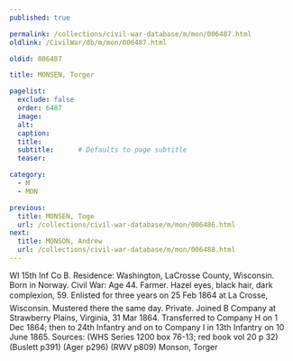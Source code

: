 ```yaml
---
published: true

permalink: /collections/civil-war-database/m/mon/006487.html
oldlink: /CivilWar/db/m/mon/006487.html

oldid: 006487

title: MONSEN, Torger

pagelist:
  exclude: false
  order: 6487
  image: 
  alt:
  caption:
  title:
  subtitle:      # Defaults to page subtitle
  teaser:

category: 
  - M 
  - MON

previous:
  title: MONSEN, Toge
  url: /collections/civil-war-database/m/mon/006486.html  
next:
  title: MONSON, Andrew
  url: /collections/civil-war-database/m/mon/006488.html   
---
```

WI 15th Inf Co B. Residence: Washington, LaCrosse County, Wisconsin. Born in Norway. Civil War: Age 44. Farmer. Hazel eyes, black hair, dark complexion, 5&#146;9&#148;. Enlisted for three years on 25 Feb 1864 at La Crosse, Wisconsin. Mustered there the same day. Private. Joined B Company at Strawberry Plains, Virginia, 31 Mar 1864. Transferred to Company H on 1 Dec 1864; then to 24th Infantry and on to Company I in 13th Infantry on 10 June 1865. Sources: (WHS Series 1200 box 76-13; red book vol 20 p 32) (Buslett p391) (Ager p296) (RWV p809) &#147;Monson, Torger&#148;